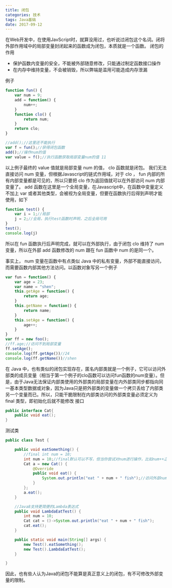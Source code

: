 ```yaml
---
title: 闭包
categories: 技术
tags: Java基础
date: 2017-09-12
---
```


在Web开发中，在使用JavScript时，就算没用过，也听说过闭包这个名词。闭将外部作用域中的局部变量封闭起来的函数成为闭包，本质就是一个函数。<!--more-->
闭包的作用
- 保护函数内变量的安全，不能被外部随意修改，只能通过制定函数接口操作
- 在内存中维持变量，不会被销毁，所以弊端是滥用可能造成内存泄漏

例子
```js
function fun() {
    var num = 9;
    add = function() {
    	num++;
    }
    function clo() {
    	return num;
    }
    return clo;
}

//add();//这里还不能执行
var f = fun();//获得闭包函数
add();//操作num的值
var value = f();//执行函数获取局部变量num的值 11

```

以上例子最终的 value 值就是局部变量 num 的值， clo 函数就是闭包。
我们无法直接访问 num 变量，但根据Javascript的链式作用域，对于 clo ， fun 内部的所有内部变量都是可见的，所以只要把 clo 作为返回值就可以在外部访问 num 内部变量了。
add 函数在这里是一个全局变量，在Javascript中，在函数中变量定义不加上 var 或者其他类型，会被视为全局变量，但要在函数执行后得到声明才能使用，如下
```js
function test() {
    var i = 1;//局部
    j = 2;//全局，执行test函数时声明，之后全局可用
}
test();
console.log(j)
```
所以在 fun 函数执行后声明完成，就可以在外部执行，由于闭包 clo 维持了 num 变量，所以在外部 add 函数修改的 num 跟在 fun 函数中 num 的是同一个。

事实上， num 变量在函数中有点类似 Java 中的私有变量，外部不能直接访问，而需要函数内部其他方法访问。以函数对象写另一个例子
```js
var fun = function() {
    var age = 23;
    var name = "shen";
    this.getAge = function() {
    	return age;
    }
    this.getName = function() {
    	return name;
    }
    this.setAge = function() {
    	age++;
    }
}
var ff = new foo();
//ff.age;//访问不到局部变量
ff.setAge();
console.log(ff.getAge())//24
console.log(ff.getName())//shen
```

在 Java 中，也有类似的闭包实现存在，匿名内部类就是一个例子，它可以访问外部类的成员变量（相当于第一个例子的clo函数可以访问fun函数的num变量）。但是，由于Java无法保证内部类使用的外部类的局部变量在内外部类同步都指向同一基本类型数据或对象，因为Java只是把外部类的变量做一个拷贝丢给了内部类另一个变量而已。所以，只能干脆限制在内部类访问的外部类变量必须定义为 final 类型，即初始化后就不能修改
接口
```Java
public interface Cat{
    public void eat();
}
```
测试类
```Java
public class Test {

    public void eatSomething() {
        //final int num = 10;
        int num = 10;//final默认可以不写，但当你尝试对num进行操作，比如num++之类，编译器会报错（环境Java8）
        Cat a = new Cat() {
            @Override
            public void eat() {
                System.out.println("eat " + num + " fish");//访问外部num变量
            }
        };
        a.eat();
    }

	//Java8支持更简便的Lambda表达式
    public void LambdaEatTest() {
        int num = 10;
        Cat cat = ()->System.out.println("eat " + num + " fish");
        cat.eat();
    }

    public static void main(String[] args) {
        new Test().eatSomething();
        new Test().LambdaEatTest();
    }

}
```

因此，也有些人认为Java的闭包不能算是真正意义上的闭包，有不可修改外部变量的限制。



